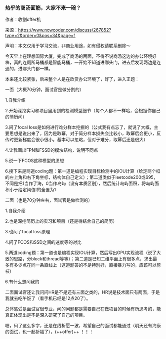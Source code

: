 ###  热乎的商汤面筋，大家不来一碗？

作者：收割offer机

来源：https://www.nowcoder.com/discuss/267852?type=2&order=0&pos=34&page=1

声明：本文仅用于学习交流，非商业用途，如有侵权请联系删除～

 

 

今天早上在理想国际大厦，完成了商汤的两面，不得不说商汤这边的办公环境好棒，真的连厕所马桶都是智能马桶，一开始不知道进哪头门，进去后发现两边是连通的，进哪头门都一样。 

  本来还比较紧张，后来整个人是在欣赏办公环境了，好了，进入正题： 

  一面（大概70分钟，面试官是做分割的） 

  1.自我介绍 

  2.开始深挖实习和项目里用到的检测模型细节（每个人都不一样哈，会根据你自己的简历问） 

  3.问了focal loss是如何进行难分样本挖掘的（公式我有点忘了，就说了大概，主要思想是说出来了，因为是取幂，对于简分样本损失会比较小，取幂后会更小，反传时更新梯度会很小很小，基本可以忽略，但对于难分，取幂后还是很大） 

  4.让我画出FPN和FSSD的模块结构，说明不同点 

  5.说一下FCOS这种模型的思想 

  6.接下来是两道coding题：第一道是编程实现目标检测中的IOU计算（给定两个框的左上角和右下角坐标，结构体自己定义）；第二道类似于leetcode200或695，不同是把1当作了海，0当作岛屿（没有本质区别），然后统计岛屿面积，将岛屿面积小于给定阈值t的全置为1 

  二面（也是70分钟左右，面试官是做检测的） 

  1.自我介绍 

  2.也是深挖简历上的实习和项目（还是得结合自己的简历） 

  3.也问了focal loss原理 

  4.问了FCOS和SSD之间的速度等的对比 

  5.两道coding题：第一道也是编程实现IOU计算，然后写出GPU实现流程（说了大致的思路，分block和thread等等）；第二道是已知二维平面上有很多点，求出最多有多少点在同一条直线上（这道题答的不是特别好，直接暴力写的，应该可以剪枝） 

  6.有什么想问我的 

  二面面试官还让我问问HR是不是还有三面之类的，HR说是技术面只有两面，于是我就去吃午饭了（看手机已经是12点20了）。 

  总体感受是面试官很专业，问的问题都是需要自己在做项目的时候有所思考的，能真正体现出是不是深入研究了自己的项目。 

  嗯，码了这么多字，还是在线祈愿一波，希望自己的面试都能通过（明天还有海康的面试，也一起祈福了），(++offer)++ ！！！ 

